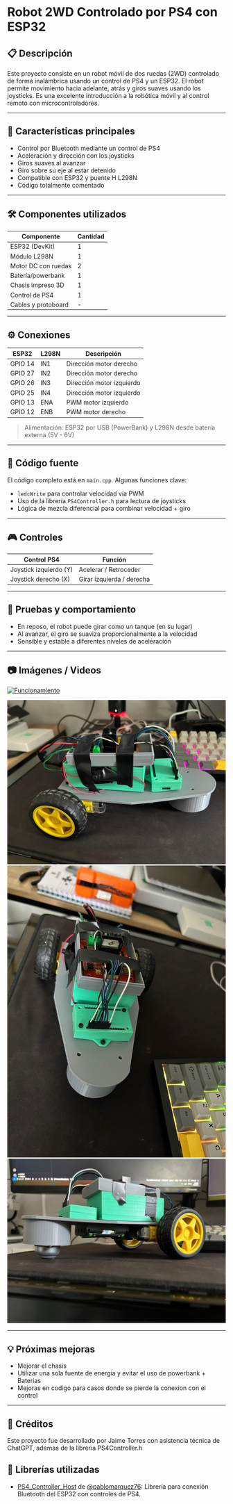 # Robot 2WD Controlado por PS4 con ESP32

## 📋 Descripción

Este proyecto consiste en un robot móvil de dos ruedas (2WD) controlado de forma inalámbrica usando un control de PS4 y un ESP32. El robot permite movimiento hacia adelante, atrás y giros suaves usando los joysticks. Es una excelente introducción a la robótica móvil y al control remoto con microcontroladores.

---

## 🧠 Características principales

* Control por Bluetooth mediante un control de PS4
* Aceleración y dirección con los joysticks
* Giros suaves al avanzar
* Giro sobre su eje al estar detenido
* Compatible con ESP32 y puente H L298N
* Código totalmente comentado

---

## 🛠️ Componentes utilizados

| Componente          | Cantidad |
| ------------------- | -------- |
| ESP32 (DevKit)      | 1        |
| Módulo L298N        | 1        |
| Motor DC con ruedas | 2        |
| Batería/powerbank   | 1        |
| Chasis impreso 3D   | 1        |
| Control de PS4      | 1        |
| Cables y protoboard | -        |

---

## ⚙️ Conexiones

| ESP32   | L298N | Descripción               |
| ------- | ----- | ------------------------- |
| GPIO 14 | IN1   | Dirección motor derecho   |
| GPIO 27 | IN2   | Dirección motor derecho   |
| GPIO 26 | IN3   | Dirección motor izquierdo |
| GPIO 25 | IN4   | Dirección motor izquierdo |
| GPIO 13 | ENA   | PWM motor izquierdo       |
| GPIO 12 | ENB   | PWM motor derecho         |

> Alimentación: ESP32 por USB (PowerBank) y L298N desde batería externa (5V - 6V)

---

## 💾 Código fuente

El código completo está en `main.cpp`. Algunas funciones clave:

* `ledcWrite` para controlar velocidad vía PWM
* Uso de la librería `PS4Controller.h` para lectura de joysticks
* Lógica de mezcla diferencial para combinar velocidad + giro

---

## 🎮 Controles

| Control PS4            | Función                   |
| ---------------------- | ------------------------- |
| Joystick izquierdo (Y) | Acelerar / Retroceder     |
| Joystick derecho (X)   | Girar izquierda / derecha |

---

## 🧪 Pruebas y comportamiento

* En reposo, el robot puede girar como un tanque (en su lugar)
* Al avanzar, el giro se suaviza proporcionalmente a la velocidad
* Sensible y estable a diferentes niveles de aceleración

---

## 📷 Imágenes / Videos
[![Funcionamiento](https://img.youtube.com/vi/KZ0EgFizKB4/0.jpg)](https://www.youtube.com/watch?v=KZ0EgFizKB4)

![Robot armado 1](Pictures/Img1.jpeg)
![Robot armado 2](Pictures/Img2.jpeg)
![Robot armado 3](Pictures/Img3.jpeg)

---

## 💡 Próximas mejoras

* Mejorar el chasis
* Utilizar una sola fuente de energia y evitar el uso de powerbank + Baterias
* Mejoras en codigo para casos donde se pierde la conexion con el control

---

## 📃 Créditos

Este proyecto fue desarrollado por Jaime Torres con asistencia técnica de ChatGPT, ademas de la libreria PS4Controller.h

## 🧩 Librerías utilizadas

- [PS4_Controller_Host](https://github.com/pablomarquez76/PS4_Controller_Host) de [@pablomarquez76](https://github.com/pablomarquez76): Librería para conexión Bluetooth del ESP32 con controles de PS4.

